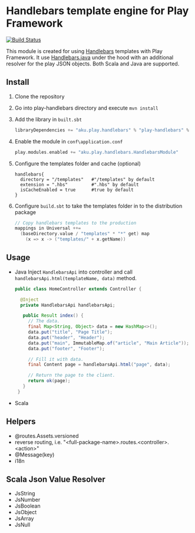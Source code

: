 # Handlebars template engine for Play Framework 

[![Build Status](https://travis-ci.org/andriykuba/play-handlebars.svg?branch=master)](https://travis-ci.org/andriykuba/play-handlebars)

This module is created for using [Handlebars](http://handlebarsjs.com/) templates with Play Framework. It use [Handlebars.java](https://github.com/jknack/handlebars.java) under the hood with an additional resolver for the play JSON objects. Both Scala and Java are supported. 

## Install
1. Clone the repository

2. Go into play-handlebars directory and execute `mvn install`

3. Add the library in `built.sbt`
    ```scala
    libraryDependencies += "aku.play.handlebars" % "play-handlebars" % "2.5.9" 
    ```
    
4. Enable the module in `conf\application.conf`
    ```scala
    play.modules.enabled += "aku.play.handlebars.HandlebarsModule"
    ```
    
5. Configure the templates folder and cache (optional)
    ```
    handlebars{
      directory = "/templates"   #"/templates" by default
      extension = ".hbs"         #".hbs" by default
      isCacheEnabled = true      #true by default 
    }
    ```
    
6. Configure `build.sbt` to take the templates folder in to the distribution package
    ```scala
    // Copy handlebars templates to the production
    mappings in Universal ++=
      (baseDirectory.value / "templates" * "*" get) map
        (x => x -> ("templates/" + x.getName))
    ```

## Usage 
 - Java
  Inject `HandlebarsApi` into controller and call `handlebarsApi.html(templateName, data)` method. 
 
   ```java
   public class HomeController extends Controller { 
   
     @Inject
     private HandlebarsApi handlebarsApi;
   
      public Result index() {
        // The data. 
        final Map<String, Object> data = new HashMap<>();
        data.put("title", "Page Title");
        data.put("header", "Header");
        data.put("main", ImmutableMap.of("article", "Main Article"));
        data.put("footer", "Footer");

        // Fill it with data.
        final Content page = handlebarsApi.html("page", data);

        // Return the page to the client.
        return ok(page);
      }
    }
    ```
 - Scala
 
## Helpers
 - @routes.Assets.versioned
 - reverse routing, i.e. "&lt;full-package-name&gt;.routes.&lt;controller&gt;.&lt;action&gt;"
 - @Message(key)
 - i18n
 
## Scala Json Value Resolver
 - JsString
 - JsNumber
 - JsBoolean
 - JsObject
 - JsArray
 - JsNull
